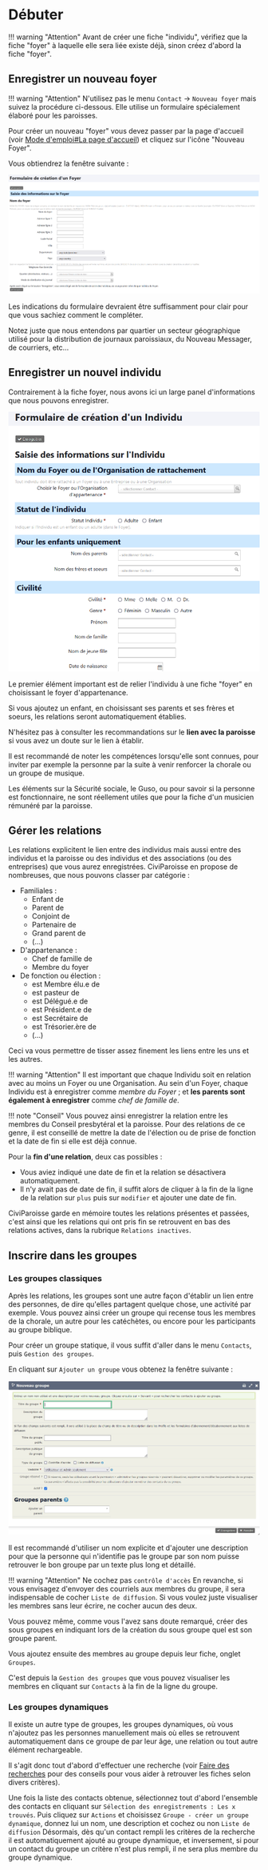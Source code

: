 # Débuter

!!! warning "Attention"
    Avant de créer une fiche "individu", vérifiez que la fiche "foyer" à laquelle elle sera liée existe déjà, sinon créez d'abord la fiche "foyer".

## Enregistrer un nouveau foyer

!!! warning "Attention"
    N'utilisez pas le menu `Contact` -> `Nouveau foyer` mais suivez la procédure ci-dessous.
    Elle utilise un formulaire spécialement élaboré pour les paroisses.

Pour créer un nouveau "foyer" vous devez passer par la page d'accueil (voir [Mode d'emploi#La page d'accueil](introduction.md#la-page-daccueil)) et cliquez sur l'icône "Nouveau Foyer".

Vous obtiendrez la fenêtre suivante :

![Ecran foyer](img/ecran_formulaire_foyer.png)

Les indications du formulaire devraient être suffisamment pour clair pour que vous sachiez comment le compléter.

Notez juste que nous entendons par quartier un secteur géographique utilisé pour la distribution de journaux paroissiaux, du Nouveau Messager, de courriers, etc...

## Enregistrer un nouvel individu

Contrairement à la fiche foyer, nous avons ici un large panel d'informations que nous pouvons enregistrer.

![ecran creation individu.png](img/ecran_formulaire_individu.png)

Le premier élément important est de relier l'individu à une fiche "foyer" en choisissant le foyer d'appartenance.

Si vous ajoutez un enfant, en choisissant ses parents et ses frères et soeurs, les relations seront automatiquement établies.

N'hésitez pas à consulter les recommandations sur le **lien avec la paroisse** si vous avez un doute sur le lien à établir.

Il est recommandé de noter les compétences lorsqu'elle sont connues, pour inviter par exemple la personne par la suite à venir renforcer la chorale ou un groupe de musique.

Les éléments sur la Sécurité sociale, le Guso, ou pour savoir si la personne est fonctionnaire, ne sont réellement utiles que pour la fiche d'un musicien rémunéré par la paroisse.

## Gérer les relations

Les relations explicitent le lien entre des individus mais aussi entre des individus et la paroisse ou des individus et des associations  (ou des entreprises) que vous aurez enregistrées.
CiviParoisse en propose de nombreuses, que nous pouvons classer par catégorie :

* Familiales :
  * Enfant de
  * Parent de
  * Conjoint de
  * Partenaire de
  * Grand parent de
  * (...)
* D'appartenance :
  * Chef de famille de
  * Membre du foyer
* De fonction ou élection :
  * est Membre élu.e de
  * est pasteur de
  * est Délégué.e de
  * est Président.e de
  * est Secrétaire de
  * est Trésorier.ère de
  * (...)

Ceci va vous permettre de tisser assez finement les liens entre les uns et les autres.

!!! warning "Attention"
    Il est important que chaque Individu soit en relation avec au moins un Foyer ou une Organisation.
    Au sein d'un Foyer, chaque Individu est à enregistrer comme *membre du Foyer* ; et **les parents sont également à enregistrer** comme *chef de famille de*.

!!! note "Conseil"
    Vous pouvez ainsi enregistrer la relation entre les membres du Conseil presbytéral et la paroisse.
    Pour des relations de ce genre, il est conseillé de mettre la date de l'élection ou de prise de fonction et la date de fin si elle est déjà connue.

Pour la **fin d'une relation**, deux cas possibles :

* Vous aviez indiqué une date de fin et la relation se désactivera automatiquement.
* Il n'y avait pas de date de fin, il suffit alors de cliquer à la fin de la ligne de la relation sur `plus` puis sur `modifier` et ajouter une date de fin.

CiviParoisse garde en mémoire toutes les relations présentes et passées, c'est ainsi que les relations qui ont pris fin se retrouvent en bas des relations actives, dans la rubrique `Relations inactives`.

## Inscrire dans les groupes

### Les groupes classiques

Après les relations, les groupes sont une autre façon d'établir un lien entre des personnes, de dire qu'elles partagent quelque chose, une activité par exemple.
Vous pouvez ainsi créer un groupe qui recense tous les membres de la chorale, un autre pour les catéchètes, ou encore pour les participants au groupe biblique.

Pour créer un groupe statique, il vous suffit d'aller dans le menu `Contacts`, puis `Gestion des groupes`.

En cliquant sur `Ajouter un groupe` vous obtenez la fenêtre suivante :

![ecran groupe](img/ecran_groupe.png)

Il est recommandé d'utiliser un nom explicite et d'ajouter une description pour que la personne qui n'identifie pas le groupe par son nom puisse retrouver le bon groupe par un texte plus long et détaillé.

!!! warning "Attention"
    Ne cochez pas `contrôle d'accès`
    En revanche, si vous envisagez d'envoyer des courriels aux membres du groupe, il sera indispensable de cocher `Liste de diffusion`.
    Si vous voulez juste visualiser les membres sans leur écrire, ne cocher aucun des deux.

Vous pouvez même, comme vous l'avez sans doute remarqué, créer des sous groupes en indiquant lors de la création du sous groupe quel est son groupe parent.

Vous ajoutez ensuite des membres au groupe depuis leur fiche, onglet `Groupes`.

C'est depuis la `Gestion des groupes` que vous pouvez visualiser les membres en cliquant sur `Contacts` à la fin de la ligne du groupe.

### Les groupes dynamiques

Il existe un autre type de groupes, les groupes dynamiques, où vous n'ajoutez pas les personnes manuellement mais où elles se retrouvent automatiquement dans ce groupe de par leur âge, une relation ou tout autre élément rechargeable.

Il s'agit donc tout d'abord d'effectuer une recherche (voir [Faire des recherches](faire_des_recherches_sur_les_contacts.md) pour des conseils pour vous aider à retrouver les fiches selon divers critères).

Une fois la liste des contacts obtenue, sélectionnez tout d'abord l'ensemble des contacts en cliquant sur `Sélection des enregistrements : Les x trouvés`. Puis cliquez sur `Actions` et choisissez `Groupe - créer un groupe dynamique`, donnez lui un nom, une description et cochez ou non `Liste de diffusion`
Désormais, dès qu'un contact rempli les critères de la recherche il est automatiquement ajouté au groupe dynamique, et inversement, si pour un contact du groupe un critère n'est plus rempli, il ne sera plus membre du groupe dynamique.
